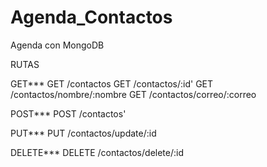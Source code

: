 # Agenda_Contactos
Agenda con MongoDB

RUTAS

GET***
GET /contactos
GET /contactos/:id'
GET /contactos/nombre/:nombre
GET /contactos/correo/:correo

POST***
POST /contactos'

PUT***
PUT /contactos/update/:id

DELETE***
DELETE /contactos/delete/:id
